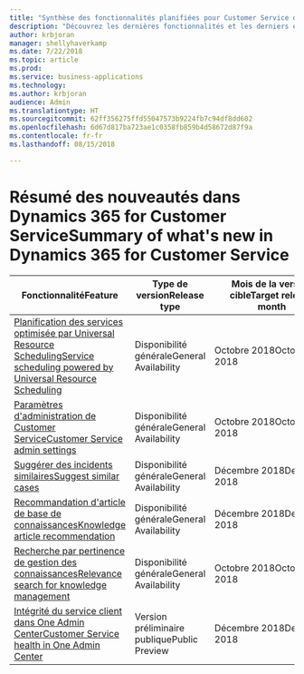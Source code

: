 ```yaml
---
title: "Synthèse des fonctionnalités planifiées pour Customer Service dans Dynamics 365"
description: "Découvrez les dernières fonctionnalités et les derniers engagements dans les domaines principaux de Customer Service dans Dynamics 365"
author: krbjoran
manager: shellyhaverkamp
ms.date: 7/22/2018
ms.topic: article
ms.prod: 
ms.service: business-applications
ms.technology: 
ms.author: krbjoran
audience: Admin
ms.translationtype: HT
ms.sourcegitcommit: 62ff356275ffd55047573b9224fb7c94df8dd602
ms.openlocfilehash: 6d67d817ba723ae1c0358fb859b4d58672d87f9a
ms.contentlocale: fr-fr
ms.lasthandoff: 08/15/2018

---
```

#  <a name="summary-of-whats-new-in-dynamics-365-for-customer-service"></a><span data-ttu-id="9140c-103">Résumé des nouveautés dans Dynamics 365 for Customer Service</span><span class="sxs-lookup"><span data-stu-id="9140c-103">Summary of what's new in Dynamics 365 for Customer Service</span></span>



| <span data-ttu-id="9140c-104">Fonctionnalité</span><span class="sxs-lookup"><span data-stu-id="9140c-104">Feature</span></span>                                                                                               | <span data-ttu-id="9140c-105">Type de version</span><span class="sxs-lookup"><span data-stu-id="9140c-105">Release type</span></span>   | <span data-ttu-id="9140c-106">Mois de la version cible</span><span class="sxs-lookup"><span data-stu-id="9140c-106">Target release month</span></span> |
|-------------------------------------------------------------------------------------------------------|----------------|----------------------|
| [<span data-ttu-id="9140c-107">Planification des services optimisée par Universal Resource Scheduling</span><span class="sxs-lookup"><span data-stu-id="9140c-107">Service scheduling powered by Universal   Resource Scheduling</span></span>](service-scheduling-powered-by-urs.md) | <span data-ttu-id="9140c-108">Disponibilité générale</span><span class="sxs-lookup"><span data-stu-id="9140c-108">General Availability</span></span>             | <span data-ttu-id="9140c-109">Octobre 2018</span><span class="sxs-lookup"><span data-stu-id="9140c-109">October 2018</span></span>          |
| [<span data-ttu-id="9140c-110">Paramètres d'administration de Customer Service</span><span class="sxs-lookup"><span data-stu-id="9140c-110">Customer Service admin   settings</span></span>](customer-service-admin-settings.md)                               | <span data-ttu-id="9140c-111">Disponibilité générale</span><span class="sxs-lookup"><span data-stu-id="9140c-111">General Availability</span></span>             | <span data-ttu-id="9140c-112">Octobre 2018</span><span class="sxs-lookup"><span data-stu-id="9140c-112">October 2018</span></span>          |
| [<span data-ttu-id="9140c-113">Suggérer des incidents similaires</span><span class="sxs-lookup"><span data-stu-id="9140c-113">Suggest similar   cases</span></span>](suggest-similar-cases.md)                                                   | <span data-ttu-id="9140c-114">Disponibilité générale</span><span class="sxs-lookup"><span data-stu-id="9140c-114">General Availability</span></span>             | <span data-ttu-id="9140c-115">Décembre 2018</span><span class="sxs-lookup"><span data-stu-id="9140c-115">December 2018</span></span>          |
| [<span data-ttu-id="9140c-116">Recommandation d'article de base de connaissances</span><span class="sxs-lookup"><span data-stu-id="9140c-116">Knowledge article   recommendation</span></span>](knowledge-article-recommendation.md)                             | <span data-ttu-id="9140c-117">Disponibilité générale</span><span class="sxs-lookup"><span data-stu-id="9140c-117">General Availability</span></span>             | <span data-ttu-id="9140c-118">Décembre 2018</span><span class="sxs-lookup"><span data-stu-id="9140c-118">December 2018</span></span>          |
| [<span data-ttu-id="9140c-119">Recherche par pertinence de gestion des connaissances</span><span class="sxs-lookup"><span data-stu-id="9140c-119">Relevance search for knowledge   management</span></span>](relevance-search-for-knowledge-management.md)           | <span data-ttu-id="9140c-120">Disponibilité générale</span><span class="sxs-lookup"><span data-stu-id="9140c-120">General Availability</span></span>             | <span data-ttu-id="9140c-121">Octobre 2018</span><span class="sxs-lookup"><span data-stu-id="9140c-121">October 2018</span></span>          |
| [<span data-ttu-id="9140c-122">Intégrité du service client dans One Admin Center</span><span class="sxs-lookup"><span data-stu-id="9140c-122">Customer Service health in One Admin   Center</span></span>](customer-service-health-in-admin-center.md)           | <span data-ttu-id="9140c-123">Version préliminaire publique</span><span class="sxs-lookup"><span data-stu-id="9140c-123">Public Preview</span></span> | <span data-ttu-id="9140c-124">Décembre 2018</span><span class="sxs-lookup"><span data-stu-id="9140c-124">December 2018</span></span>         |

